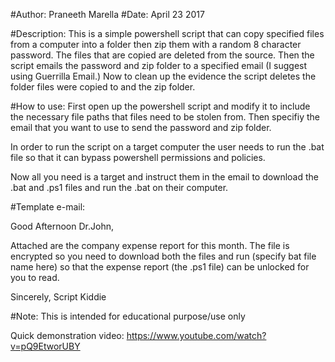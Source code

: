 #Author: Praneeth Marella 
#Date: April 23 2017

#Description: This is a simple powershell script that can copy specified files from a computer into a folder then zip them with a random 8 character password. The files that are copied are deleted from the source. Then the script emails the password and zip folder to a specified email (I suggest using Guerrilla Email.) Now to clean up the evidence the script deletes the folder files were copied to and the zip folder.

#How to use: First open up the powershell script and modify it to include the necessary file paths that files need to be stolen from. Then specifiy the email that you want to use to send the password and zip folder.

In order to run the script on a target computer the user needs to run the .bat file so that it can bypass powershell permissions and policies.

Now all you need is a target and instruct them in the email to download the .bat and .ps1 files and run the .bat on their computer.

#Template e-mail:

Good Afternoon Dr.John,

Attached are the company expense report for this month. The file is encrypted so you need to download both the files and run (specify bat file name here) so that the expense report (the .ps1 file) can be unlocked for you to read.

Sincerely, Script Kiddie

#Note: This is intended for educational purpose/use only

Quick demonstration video: https://www.youtube.com/watch?v=pQ9EtworUBY
